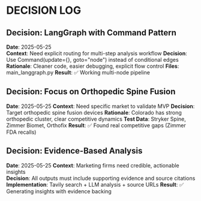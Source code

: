 # DECISION LOG

## Decision: LangGraph with Command Pattern
**Date**: 2025-05-25  
**Context**: Need explicit routing for multi-step analysis workflow
**Decision**: Use Command(update={}, goto="node") instead of conditional edges
**Rationale**: Cleaner code, easier debugging, explicit flow control
**Files**: main_langgraph.py
**Result**: ✅ Working multi-node pipeline

## Decision: Focus on Orthopedic Spine Fusion  
**Date**: 2025-05-25
**Context**: Need specific market to validate MVP
**Decision**: Target orthopedic spine fusion devices
**Rationale**: Colorado has strong orthopedic cluster, clear competitive dynamics
**Test Data**: Stryker Spine, Zimmer Biomet, Orthofix
**Result**: ✅ Found real competitive gaps (Zimmer FDA recalls)

## Decision: Evidence-Based Analysis
**Date**: 2025-05-25
**Context**: Marketing firms need credible, actionable insights  
**Decision**: All outputs must include supporting evidence and source citations
**Implementation**: Tavily search + LLM analysis + source URLs
**Result**: ✅ Generating insights with evidence backing
